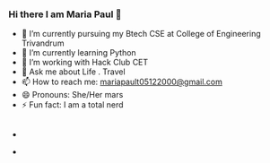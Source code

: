 ### Hi there I am Maria  Paul 👋

* 🔭 I’m currently  pursuing my Btech CSE at College of Engineering Trivandrum
* 🌱 I’m currently learning  Python 
* 🤔 I’m  working with Hack Club CET
* 💬 Ask me about  Life . Travel 
* 📫 How to reach me:  mariapault05122000@gmail.com
* 😄 Pronouns:  She/Her mars
* ⚡ Fun fact:  I am a total nerd 
##
* 


-
